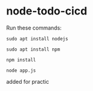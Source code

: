 # node-todo-cicd

Run these commands:


`sudo apt install nodejs`


`sudo apt install npm`


`npm install`

`node app.js`

added for practic 
